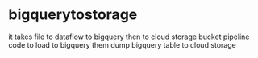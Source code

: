 # bigquerytostorage
it takes file to dataflow to bigquery then to cloud storage bucket
pipeline code to load to bigquery them dump bigquery table to cloud storage
